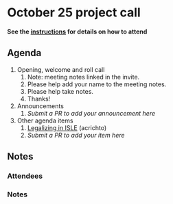 # October 25 project call

**See the [instructions](../README.md) for details on how to attend**

## Agenda
1. Opening, welcome and roll call
    1. Note: meeting notes linked in the invite.
    1. Please help add your name to the meeting notes.
    1. Please help take notes.
    1. Thanks!
1. Announcements
    1. _Submit a PR to add your announcement here_
1. Other agenda items
    1. [Legalizing in ISLE](https://github.com/bytecodealliance/wasmtime/pull/7321) (acrichto)
    1. _Submit a PR to add your item here_

## Notes

### Attendees

### Notes

